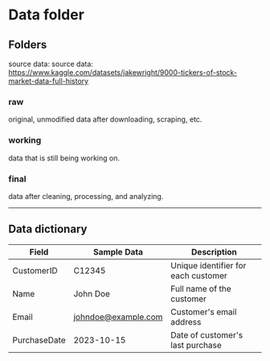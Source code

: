 # Data folder

## Folders 

source data:
source data: https://www.kaggle.com/datasets/jakewright/9000-tickers-of-stock-market-data-full-history
### raw
original, unmodified data after downloading, scraping, etc. 
### working 
data that is still being working on. 
### final
data after cleaning, processing, and analyzing. 

---
## Data dictionary

| Field          | Sample Data          | Description                               |
|----------------|----------------------|-------------------------------------------|
| CustomerID     | C12345               | Unique identifier for each customer       |
| Name           | John Doe             | Full name of the customer                 |
| Email          | johndoe@example.com  | Customer's email address                  |
| PurchaseDate   | 2023-10-15           | Date of customer's last purchase          |
